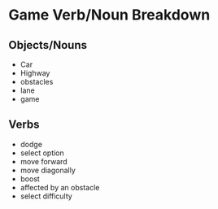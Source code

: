# Game Verb/Noun Breakdown

## Objects/Nouns

* Car
* Highway
* obstacles
* lane
* game

## Verbs

* dodge
* select option
* move forward
* move diagonally
* boost
* affected by an obstacle
* select difficulty
